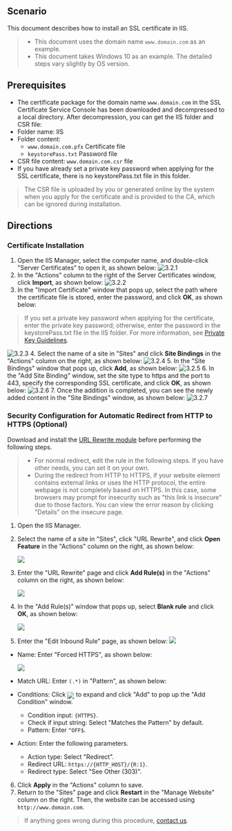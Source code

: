 ## Scenario
This document describes how to install an SSL certificate in IIS.
>
>- This document uses the domain name `www.domain.com` as an example.
>- This document takes Windows 10 as an example. The detailed steps vary slightly by OS version.
>
## Prerequisites
- The certificate package for the domain name `www.domain.com` in the SSL Certificate Service Console has been downloaded and decompressed to a local directory.
After decompression, you can get the IIS folder and CSR file:
 - Folder name: IIS
 - Folder content:
    - `www.domain.com.pfx`   Certificate file
    - `keystorePass.txt`   Password file
  - CSR file content: 	`www.domain.com.csr` file
- If you have already set a private key password when applying for the SSL certificate, there is no keystorePass.txt file in this folder.

>The CSR file is uploaded by you or generated online by the system when you apply for the certificate and is provided to the CA, which can be ignored during installation.

## Directions

### Certificate Installation
1. Open the IIS Manager, select the computer name, and double-click "Server Certificates" to open it, as shown below:
![3.2.1](https://main.qcloudimg.com/raw/63cc23cb3c8b072fd5e63f7a2a897392.png)
2. In the "Actions" column to the right of the Server Certificates window, click **Import**, as shown below:
![3.2.2](https://main.qcloudimg.com/raw/63e4d372bd1e477c2154f9d6180f385f.png)
3. In the "Import Certificate" window that pops up, select the path where the certificate file is stored, enter the password, and click **OK**, as shown below:
> If you set a private key password when applying for the certificate, enter the private key password; otherwise, enter the password in the keystorePass.txt file in the IIS folder. For more information, see [Private Key Guidelines](https://intl.cloud.tencent.com/document/product/1007/30172).

![3.2.3](https://main.qcloudimg.com/raw/1206fcee96b6e9cd344ce46bf7afcc7b.png)
4. Select the name of a site in "Sites" and click **Site Bindings** in the "Actions" column on the right, as shown below:
![3.2.4](https://main.qcloudimg.com/raw/6ff986c0c965db25a4de68f28e967d31.png)
5. In the "Site Bindings" window that pops up, click **Add**, as shown below:
![3.2.5](https://main.qcloudimg.com/raw/100d7cf3a0d19a037319b2a0d921a762.png)
6. In the "Add Site Binding" window, set the site type to https and the port to 443, specify the corresponding SSL certificate, and click **OK**, as shown below:
![3.2.6](https://main.qcloudimg.com/raw/c2f04fbc7f33cfd9ec8fdd60175f8885.png)
7. Once the addition is completed, you can see the newly added content in the "Site Bindings" window, as shown below:
![3.2.7](https://main.qcloudimg.com/raw/4395620c3bb4e002400f931f4f3125bb.png)

### Security Configuration for Automatic Redirect from HTTP to HTTPS (Optional)

Download and install the [URL Rewrite module](https://www.iis.net/downloads/microsoft/url-rewrite) before performing the following steps.
>
>- For normal redirect, edit the rule in the following steps. If you have other needs, you can set it on your own.
>- During the redirect from HTTP to HTTPS, if your website element contains external links or uses the HTTP protocol, the entire webpage is not completely based on HTTPS. In this case, some browsers may prompt for insecurity such as "this link is insecure" due to those factors. You can view the error reason by clicking "Details" on the insecure page.
>
1. Open the IIS Manager.

2. Select the name of a site in "Sites", click "URL Rewrite", and click **Open Feature** in the "Actions" column on the right, as shown below:

   ![](https://main.qcloudimg.com/raw/9d647f7bb19a121c371120a6d9482367.png)

3. Enter the "URL Rewrite" page and click **Add Rule(s)** in the "Actions" column on the right, as shown below:

   ![](https://main.qcloudimg.com/raw/58d5dbab62564c841933752a5148788d.png)

4. In the "Add Rule(s)" window that pops up, select **Blank rule** and click **OK**, as shown below:

   ![](https://main.qcloudimg.com/raw/2f28f443bd62b0fdce6a0574038f33d8.png)

5. Enter the "Edit Inbound Rule" page, as shown below:
  ![](https://main.qcloudimg.com/raw/e2f54a8a685563b3a41a9b00dea20a66.png)
  - Name: Enter "Forced HTTPS", as shown below:

      ![](https://main.qcloudimg.com/raw/504e45cc712c4fbf4af0abccff51e8f5.png)

  - Match URL: Enter `(.*)` in "Pattern", as shown below:

  - Conditions: Click <img src="https://main.qcloudimg.com/raw/b55f713d199b5077dfa66fa960b08363.png" style="margin-bottom: -5px;"></img> to expand and click "Add" to pop up the "Add Condition" window.
    - Condition input: `{HTTPS}`.
    - Check if input string: Select "Matches the Pattern" by default.
    - Pattern: Enter `^OFF$`.
    
  - Action: Enter the following parameters.
	  - Action type: Select "Redirect".
	  - Redirect URL: `https://{HTTP_HOST}/{R:1}`.
	  - Redirect type: Select "See Other (303)".
6. Click **Apply** in the "Actions" column to save.
7. Return to the "Sites" page and click **Restart** in the "Manage Website" column on the right. Then, the website can be accessed using `http://www.domain.com`.

> If anything goes wrong during this procedure, [contact us](https://intl.cloud.tencent.com/document/product/1007/30951).

